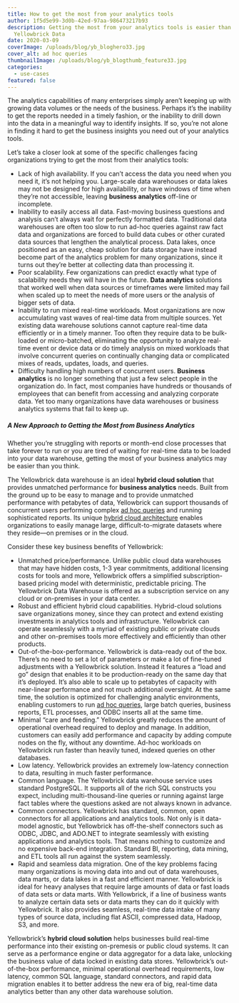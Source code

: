 ```yaml
---
title: How to get the most from your analytics tools
author: 1f5d5e99-3d0b-42ed-97aa-986473217b93
description: Getting the most from your analytics tools is easier than ever with
  Yellowbrick Data
date: 2020-03-09
coverImage: /uploads/blog/yb_bloghero33.jpg
cover_alt: ad hoc queries
thumbnailImage: /uploads/blog/yb_blogthumb_feature33.jpg
categories:
  - use-cases
featured: false
---
```

The analytics capabilities of many enterprises simply aren’t keeping up with growing data volumes or the needs of the business. Perhaps it’s the inability to get the reports needed in a timely fashion, or the inability to drill down into the data in a meaningful way to identify insights. If so, you’re not alone in finding it hard to get the business insights you need out of your analytics tools. 

Let’s take a closer look at some of the specific challenges facing organizations trying to get the most from their analytics tools:

* Lack of high availability. If you can’t access the data you need when you need it, it’s not helping you. Large-scale data warehouses or data lakes may not be designed for high availability, or have windows of time when they’re not accessible, leaving **business analytics** off-line or incomplete.  
* Inability to easily access all data. Fast-moving business questions and analysis can’t always wait for perfectly formatted data. Traditional data warehouses are often too slow to run ad-hoc queries against raw fact data and organizations are forced to build data cubes or other curated data sources that lengthen the analytical process. Data lakes, once positioned as an easy, cheap solution for data storage have instead become part of the analytics problem for many organizations, since it turns out they’re better at collecting data than processing it. 
* Poor scalability. Few organizations can predict exactly what type of scalability needs they will have in the future. **Data analytics** solutions that worked well when data sources or timeframes were limited may fail when scaled up to meet the needs of more users or the analysis of bigger sets of data. 
* Inability to run mixed real-time workloads. Most organizations are now accumulating vast waves of real-time data from multiple sources. Yet existing data warehouse solutions cannot capture real-time data efficiently or in a timely manner. Too often they require data to be bulk-loaded or micro-batched, eliminating the opportunity to analyze real-time event or device data or do timely analysis on mixed workloads that involve concurrent queries on continually changing data or complicated mixes of reads, updates, loads, and queries.  
* Difficulty handling high numbers of concurrent users. **Business analytics** is no longer something that just a few select people in the organization do. In fact, most companies have hundreds or thousands of employees that can benefit from accessing and analyzing corporate data. Yet too many organizations have data warehouses or business analytics systems that fail to keep up. 

##### A New Approach to Getting the Most from Business Analytics

Whether you’re struggling with reports or month-end close processes that take forever to run or you are tired of waiting for real-time data to be loaded into your data warehouse, getting the most of your business analytics may be easier than you think. 

The Yellowbrick data warehouse is an ideal **hybrid cloud solution** that provides unmatched performance for **business analytics** needs. Built from the ground up to be easy to manage and to provide unmatched performance with petabytes of data, Yellowbrick can support thousands of concurrent users performing complex [ad hoc queries](https://www.yellowbrick.com/press-releases/yellowbrick-microstrategy-partnership/) and running sophisticated reports. Its unique [hybrid cloud architecture](https://www.yellowbrick.com/blog/data-warehousing-is-converging-on-hybrid-cloud-multi-cloud/) enables organizations to easily manage large, difficult-to-migrate datasets where they reside—on premises or in the cloud.  

Consider these key business benefits of Yellowbrick: 

* Unmatched price/performance. Unlike public cloud data warehouses that may have hidden costs, 1-3 year commitments, additional licensing costs for tools and more, Yellowbrick offers a simplified subscription-based pricing model with deterministic, predictable pricing. The Yellowbrick Data Warehouse is offered as a subscription service on any cloud or on-premises in your data center.
* Robust and efficient hybrid cloud capabilities. Hybrid-cloud solutions save organizations money, since they can protect and extend existing investments in analytics tools and infrastructure. Yellowbrick can operate seamlessly with a myriad of existing public or private clouds and other on-premises tools more effectively and efficiently than other products. 
* Out-of-the-box-performance. Yellowbrick is data-ready out of the box. There’s no need to set a lot of parameters or make a lot of fine-tuned adjustments with a Yellowbrick solution. Instead it features a “load and go” design that enables it to be production-ready on the same day that it’s deployed. It’s also able to scale up to petabytes of capacity with near-linear performance and not much additional oversight. At the same time, the solution is optimized for challenging analytic environments, enabling customers to run [ad hoc queries](https://www.yellowbrick.com/press-releases/yellowbrick-microstrategy-partnership/), large batch queries, business reports, ETL processes, and ODBC inserts all at the same time. 
* Minimal “care and feeding.” Yellowbrick greatly reduces the amount of operational overhead required to deploy and manage. In addition, customers can easily add performance and capacity by adding compute nodes on the fly, without any downtime. Ad-hoc workloads on Yellowbrick run faster than heavily tuned, indexed queries on other databases. 
* Low latency. Yellowbrick provides an extremely low-latency connection to data, resulting in much faster performance. 
* Common language. The Yellowbrick data warehouse service uses standard PostgreSQL. It supports all of the rich SQL constructs you expect, including multi-thousand-line queries or running against large fact tables where the questions asked are not always known in advance. 
* Common connectors. Yellowbrick has standard, common, open connectors for all applications and analytics tools. Not only is it data-model agnostic, but Yellowbrick has off-the-shelf connectors such as ODBC, JDBC, and ADO.NET to integrate seamlessly with existing applications and analytics tools. That means nothing to customize and no expensive back-end integration. Standard BI, reporting, data mining, and ETL tools all run against the system seamlessly. 
* Rapid and seamless data migration. One of the key problems facing many organizations is moving data into and out of data warehouses, data marts, or data lakes in a fast and efficient manner. Yellowbrick is ideal for heavy analyses that require large amounts of data or fast loads of data sets or data marts. With Yellowbrick, if a line of business wants to analyze certain data sets or data marts they can do it quickly with Yellowbrick. It also provides seamless, real-time data intake of many types of source data, including flat ASCII, compressed data, Hadoop, S3, and more.  

Yellowbrick’s **hybrid cloud solution** helps businesses build real-time performance into their existing on-premesis or public cloud systems. It can serve as a performance engine or data aggregator for a data lake, unlocking the business value of data locked in existing data stores. Yellowbrick’s out-of-the-box performance, minimal operational overhead requirements, low latency, common SQL language, standard connectors, and rapid data migration enables it to better address the new era of big, real-time data analytics better than any other data warehouse solution.